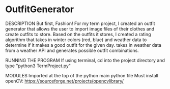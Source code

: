 # OutfitGenerator

DESCRIPTION
But first, Fashion!
For my term project, I created an outfit generator that allows the user to import image files of their clothes and create outfits to store. Based on the outfits it stores, I created a rating algorithm that takes in winter colors (red, blue) and weather data to determine if it makes a good outfit for the given day. takes in weather data from a weather API and generates possible outfit combinations.

RUNNING THE PROGRAM
If using terminal, cd into the project directory and type "python3 TermProject.py"

MODULES
Imported at the top of the python main python file
Must install openCV: https://sourceforge.net/projects/opencvlibrary/
